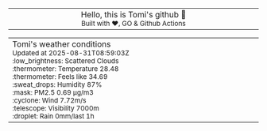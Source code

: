 
<div align="center">
<table>
<tbody>
<td align="center">
<img width="2000" height="0"><br>
Hello, this is Tomi's github 👋<br>
<sup>Built with ❤️, GO & Github Actions</sup><br>
<img width="2000" height="0">
</td>
</tbody>
</table>
</div>
<table>
<tbody>
<td align="left">
<img width="2000" height="0"><br>
Tomi's weather conditions<br>
<sup>Updated at 2025-08-31T08:59:03Z</sup><br>
<sup>:low_brightness: Scattered Clouds</sup><br>
<sup>:thermometer: Temperature 28.48 </sup><br>
<sup>:thermometer: Feels like 34.69</sup><br>
<sup>:sweat_drops: Humidity 87%</sup><br>
<sup>:mask: PM2.5 0.69 μg/m3</sup><br>
<sup>:cyclone: Wind 7.72m/s </sup><br>
<sup>:telescope: Visibility 7000m </sup><br>
<sup>:droplet: Rain 0mm/last 1h </sup><br>
<img width="2000" height="0">
</td>
<td align="left">
<img width="2000" height="0"><br>
<br>
<img width="2000" height="0">
</td>
</tbody>
</table>
</div>
    